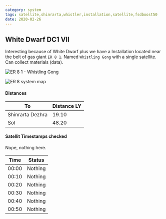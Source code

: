 ```yaml
---
category: system
tags: satellite,shinrarta,whistler,installation,satellite,fsdboost50
date: 2020-02-26
---
```


## White Dwarf DC1 VII

Interesting because of White Dwarf plus  we have a Installation located near the belt of gas giant `ER 8 1`. Named `Whistling Gong` with a single satellite. Can collect materials (data).  

![ER 8 1 - Whistling Gong](https://i.imgur.com/l7ccCva.png)

![ER 8 system map](https://i.imgur.com/jFNI5Qy.png)

#### Distances  

To | Distance LY
--- | ---
Shinrarta Dezhra | 19.10
Sol | 48.20


#### Satellit Timestamps checked  
Nope, nothing here.  

Time | Status
--- | ---
00:00 | Nothing
00:10 | Nothing
00:20 | Nothing
00:30 | Nothing
00:40 | Nothing
00:50 | Nothing
